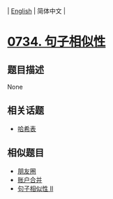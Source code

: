 
| [English](README_EN.md) | 简体中文 |
# [0734. 句子相似性](https://leetcode-cn.com/problems/sentence-similarity/)
## 题目描述
None
## 相关话题
- [哈希表](https://leetcode-cn.com/tag/hash-table)
## 相似题目
- [朋友圈](../friend-circles/README.md)
- [账户合并](../accounts-merge/README.md)
- [句子相似性 II](../sentence-similarity-ii/README.md)
